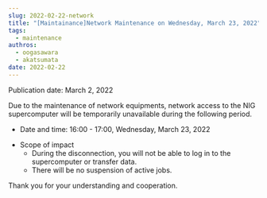 ```yaml
---
slug: 2022-02-22-network
title: "[Maintainance]Network Maintenance on Wednesday, March 23, 2022"
tags:
  - maintenance
authros:
  - oogasawara
  - akatsumata
date: 2022-02-22
---
```


Publication date: March 2, 2022

Due to the maintenance of network equipments, network access to the NIG supercomputer will be temporarily unavailable during the following period.


<ul>
    <li>Date and time: 16:00 - 17:00, Wednesday, March 23, 2022
    </li>
</ul>

<ul>
    <li>Scope of impact
        <ul>
        <li>During the disconnection, you will not be able to log in to the supercomputer or transfer data.</li>
        <li>There will be no suspension of active jobs.</li>
        </ul>
    </li>
</ul>

Thank you for your understanding and cooperation.
